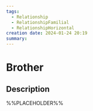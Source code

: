 ```yaml
---
tags:
  - Relationship
  - RelationshipFamilial
  - RelationshipHorizontal
creation date: 2024-01-24 20:19
summary:
---
```

# Brother

## Description

%%PLACEHOLDER%%
